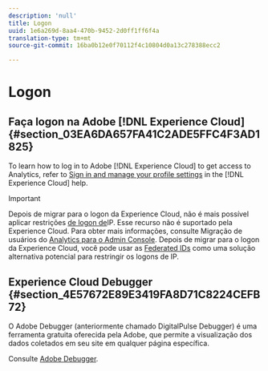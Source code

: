 ```yaml
---
description: 'null'
title: Logon
uuid: 1e6a269d-8aa4-470b-9452-2d0ff1ff6f4a
translation-type: tm+mt
source-git-commit: 16ba0b12e0f70112f4c10804d0a13c278388ecc2

---
```



# Logon

## Faça logon na Adobe [!DNL Experience Cloud] {#section_03EA6DA657FA41C2ADE5FFC4F3AD1825}

To learn how to log in to Adobe [!DNL Experience Cloud] to get access to Analytics, refer to [Sign in and manage your profile settings](https://marketing.adobe.com/resources/help/en_US/mcloud/getting-started-experience-cloud.html) in the [!DNL Experience Cloud] help.

>[!IMPORTANT]
>
>Depois de migrar para o logon da Experience Cloud, não é mais possível aplicar restrições [de logon de](/help/admin/company/security-manager.md)IP. Esse recurso não é suportado pela Experience Cloud. Para obter mais informações, consulte Migração de usuários do [Analytics para o Admin Console](https://marketing.adobe.com/resources/help/en_US/experience-cloud/admin-console/analytics-migration/). Depois de migrar para o logon da Experience Cloud, você pode usar as [Federated IDs](https://spark.adobe.com/page/JeSB8EPEQIvjD/) como uma solução alternativa potencial para restringir os logons de IP.

## Experience Cloud Debugger {#section_4E57672E89E3419FA8D71C8224CEFB72}

O Adobe Debugger (anteriormente chamado DigitalPulse Debugger) é uma ferramenta gratuita oferecida pela Adobe, que permite a visualização dos dados coletados em seu site em qualquer página específica.

Consulte [Adobe Debugger](https://chrome.google.com/webstore/detail/adobe-experience-cloud-de/ocdmogmohccmeicdhlhhgepeaijenapj).
